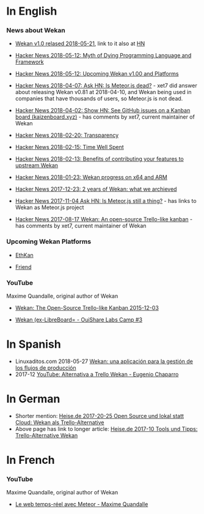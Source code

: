 # In English

### News about Wekan

* [Wekan v1.0 relased 2018-05-21](https://blog.wekan.team/2018/05/wekan-v1-00-released/index.html), link to it also at [HN](https://news.ycombinator.com/item?id=17120252) 

* [Hacker News 2018-05-12: Myth of Dying Programming Language and Framework](https://news.ycombinator.com/item?id=17054264)

* [Hacker News 2018-05-12: Upcoming Wekan v1.00 and Platforms](https://news.ycombinator.com/item?id=17054245)

* [Hacker News 2018-04-07: Ask HN: Is Meteor.js dead?](https://news.ycombinator.com/item?id=16782266) - xet7 did answer about releasing Wekan v0.81 at 2018-04-10, and Wekan being used in companies that have thousands of users, so Meteor.js is not dead.

* [Hacker News 2018-04-02: Show HN: See GitHub issues on a Kanban board (kaizenboard.xyz)](https://news.ycombinator.com/item?id=16732329) - has comments by xet7, current maintainer of Wekan

* [Hacker News 2018-02-20: Transparency](https://news.ycombinator.com/item?id=16421782)

* [Hacker News 2018-02-15: Time Well Spent](https://news.ycombinator.com/item?id=16382544)

* [Hacker News 2018-02-13: Benefits of contributing your features to upstream Wekan](https://news.ycombinator.com/item?id=16366387)

* [Hacker News 2018-01-23: Wekan progress on x64 and ARM](https://news.ycombinator.com/item?id=16209090)

* [Hacker News 2017-12-23: 2 years of Wekan: what we archieved](https://news.ycombinator.com/item?id=15994145)

* [Hacker News 2017-11-04 Ask HN: Is Meteor.js still a thing?](https://news.ycombinator.com/item?id=15624623) - has links to Wekan as Meteor.js project

* [Hacker News 2017-08-17 Wekan: An open-source Trello-like kanban](https://news.ycombinator.com/item?id=15039587) - has comments by xet7, current maintainer of Wekan

### Upcoming Wekan Platforms

* [EthKan](https://github.com/EthKan)

* [Friend](https://github.com/wekan/wekan/wiki/Friend)

### YouTube

Maxime Quandalle, original author of Wekan

* [Wekan: The Open-Source Trello-like Kanban 2015-12-03](https://www.youtube.com/watch?v=N3iMLwCNOro)

* [Wekan (ex-LibreBoard= - OuiShare Labs Camp #3](https://www.youtube.com/watch?v=iTQt8YitlMA)

# In Spanish

*  Linuxaditos.com 2018-05-27 [Wekan: una aplicación para la gestión de los flujos de producción](https://www.linuxadictos.com/wekan-una-aplicacion-para-la-gestion-de-los-flujos-de-produccion.htm)
* 2017-12 [YouTube: Alternativa a Trello Wekan - Eugenio Chaparro](https://www.youtube.com/playlist?list=PLCTD_CpMeEKTcv63j09oPz0L4JHHSNahp)

# In German

* Shorter mention: [Heise.de 2017-20-25 Open Source und lokal statt Cloud: Wekan als Trello-Alternative]( https://www.heise.de/ix/meldung/Open-Source-und-lokal-statt-Cloud-Wekan-als-Trello-Alternative-3871747.html)
* Above page has link to longer article: [Heise.de 2017-10 Tools und Tipps: Trello-Alternative Wekan](https://www.heise.de/ix/heft/Kartendeck-3838575.html)

# In French

### YouTube

Maxime Quandalle, original author of Wekan

* [Le web temps-réel avec Meteor - Maxime Quandalle](https://www.youtube.com/watch?v=ZZfiQXkssH0)